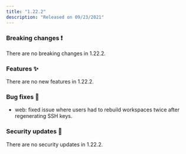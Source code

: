 ```yaml
---
title: "1.22.2"
description: "Released on 09/23/2021"
---
```


### Breaking changes ❗

There are no breaking changes in 1.22.2.

### Features ✨

There are no new features in 1.22.2.

### Bug fixes 🐛

- web: fixed issue where users had to rebuild workspaces twice after
  regenerating SSH keys.

### Security updates 🔐

There are no security updates in 1.22.2.
